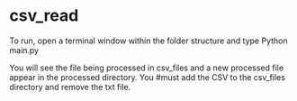 # csv_read

To run, open a terminal window within the folder structure and type
Python main.py

You will see the file being processed in csv_files and a new processed file appear in the processed directory. You #must add the CSV to the csv_files directory and remove the txt file. 
